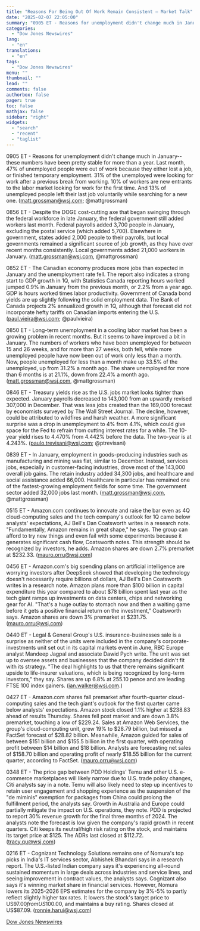 ```yaml
---
title: "Reasons For Being Out Of Work Remain Consistent — Market Talk"
date: "2025-02-07 22:05:00"
summary: "0905 ET - Reasons for unemployment didn't change much in January--these numbers have been pretty stable for more than a year. Last month, 47% of unemployed people were out of work because they either lost a job, or finished temporary employment. 31% of the unemployed were looking for work after..."
categories:
  - "Dow Jones Newswires"
lang:
  - "en"
translations:
  - "en"
tags:
  - "Dow Jones Newswires"
menu: ""
thumbnail: ""
lead: ""
comments: false
authorbox: false
pager: true
toc: false
mathjax: false
sidebar: "right"
widgets:
  - "search"
  - "recent"
  - "taglist"
---
```


0905 ET - Reasons for unemployment didn't change much in January--these numbers have been pretty stable for more than a year. Last month, 47% of unemployed people were out of work because they either lost a job, or finished temporary employment. 31% of the unemployed were looking for work after a previous break from working. 10% of workers are new entrants to the labor market looking for work for the first time. And 13% of unemployed people left their last job voluntarily while searching for a new one. (matt.grossman@wsj.com; @mattgrossman)

0856 ET - Despite the DOGE cost-cutting axe that began swinging through the federal workforce in late January, the federal government still added workers last month. Federal payrolls added 3,700 people in January, excluding the postal service (which added 5,700). Elsewhere in government, states added 2,000 people to their payrolls, but local governments remained a significant source of job growth, as they have over recent months consistently. Local governments added 21,000 workers in January. (matt.grossman@wsj.com, @mattgrossman)

0852 ET - The Canadian economy produces more jobs than expected in January and the unemployment rate fell. The report also indicates a strong start to GDP growth in 1Q, with Statistics Canada reporting hours worked jumped 0.9% in January from the previous month, or 2.2% from a year ago. GDP is hours worked times labor productivity. Government of Canada bond yields are up slightly following the solid employment data. The Bank of Canada projects 2% annualized growth in 1Q, although that forecast did not incorporate hefty tariffs on Canadian imports entering the U.S. (paul.vieira@wsj.com; @paulvieira)

0850 ET - Long-term unemployment in a cooling labor market has been a growing problem in recent months. But it seems to have improved a bit in January. The numbers of workers who have been unemployed for between 15 and 26 weeks, and for more than 27 weeks, both fell, while more unemployed people have now been out of work only less than a month. Now, people unemployed for less than a month make up 33.5% of the unemployed, up from 31.2% a month ago. The share unemployed for more than 6 months is at 21.1%, down from 22.4% a month ago. (matt.grossman@wsj.com, @mattgrossman)

0846 ET - Treasury yields rise as the U.S. jobs market looks tighter than expected. January payrolls decreased to 143,000 from an upwardly revised 307,000 in December. That was less jobs created than the 169,000 forecast by economists surveyed by The Wall Street Journal. The decline, however, could be attributed to wildfires and harsh weather. A more significant surprise was a drop in unemployment to 4% from 4.1%, which could give space for the Fed to refrain from cutting interest rates for a while. The 10-year yield rises to 4.470% from 4.442% before the data. The two-year is at 4.243%. (paulo.trevisani@wsj.com; @ptrevisani)

0839 ET - In January, employment in goods-producing industries such as manufacturing and mining was flat, similar to December. Instead, services jobs, especially in customer-facing industries, drove most of the 143,000 overall job gains. The retain industry added 34,300 jobs, and healthcare and social assistance added 66,000. Healthcare in particular has remained one of the fastest-growing employment fields for some time. The government sector added 32,000 jobs last month. (matt.grossman@wsj.com, @mattgrossman)

0515 ET - Amazon.com continues to innovate and raise the bar even as 4Q cloud-computing sales and the tech company's outlook for 1Q came below analysts' expectations, AJ Bell's Dan Coatsworth writes in a research note. "Fundamentally, Amazon remains in great shape," he says. The group can afford to try new things and even fail with some experiments because it generates significant cash flow, Coatsworth notes. This strength should be recognized by investors, he adds. Amazon shares are down 2.7% premarket at $232.33. (mauro.orru@wsj.com)

0456 ET - Amazon.com's big spending plans on artificial intelligence are worrying investors after DeepSeek showed that developing the technology doesn't necessarily require billions of dollars, AJ Bell's Dan Coatsworth writes in a research note. Amazon plans more than $100 billion in capital expenditure this year compared to about $78 billion spent last year as the tech giant ramps up investments on data centers, chips and networking gear for AI. "That's a huge outlay to stomach now and then a waiting game before it gets a positive financial return on the investment," Coatsworth says. Amazon shares are down 3% premarket at $231.75. (mauro.orru@wsj.com)

0440 ET - Legal & General Group's U.S. insurance-businesses sale is a surprise as neither of the units were included in the company's corporate-investments unit set out in its capital markets event in June, RBC Europe analyst Mandeep Jagpal and associate Dawid Pych write. The unit was set up to oversee assets and businesses that the company decided didn't fit with its strategy. "The deal highlights to us that there remains significant upside to life-insurer valuations, which is being recognized by long-term investors," they say. Shares are up 6.8% at 255.10 pence and are leading FTSE 100 index gainers. (ian.walker@wsj.com.)

0427 ET - Amazon.com shares fall premarket after fourth-quarter cloud-computing sales and the tech giant's outlook for the first quarter came below analysts' expectations. Amazon stock closed 1.1% higher at $238.83 ahead of results Thursday. Shares fell post market and are down 3.8% premarket, touching a low of $229.24. Sales at Amazon Web Services, the group's cloud-computing unit, grew 19% to $28.79 billion, but missed a FactSet forecast of $28.82 billion. Meanwhile, Amazon guided for sales of between $151 billion and $155.5 billion in the first quarter, with operating profit between $14 billion and $18 billion. Analysts are forecasting net sales of $158.70 billion and operating profit of nearly $18.55 billion for the current quarter, according to FactSet. (mauro.orru@wsj.com)

0348 ET - The price gap between PDD Holdings' Temu and other U.S. e-commerce marketplaces will likely narrow due to U.S. trade policy changes, Citi analysts say in a note. Temu will also likely need to step up incentives to retain user engagement and shopping experience as the suspension of the "de miminis" exemption for packages from China could prolong the fulfillment period, the analysts say. Growth in Australia and Europe could partially mitigate the impact on U.S. operations, they note. PDD is projected to report 30% revenue growth for the final three months of 2024. The analysts note the forecast is low given the company's rapid growth in recent quarters. Citi keeps its neutral/high risk rating on the stock, and maintains its target price at $125. The ADRs last closed at $112.72. (tracy.qu@wsj.com)

0216 ET - Cognizant Technology Solutions remains one of Nomura's top picks in India's IT services sector, Abhishek Bhandari says in a research report. The U.S.-listed Indian company says it's experiencing all-round sustained momentum in large deals across industries and service lines, and seeing improvement in contract values, the analysts says. Cognizant also says it's winning market share in financial services. However, Nomura lowers its 2025-2026 EPS estimates for the company by 3%-5% to partly reflect slightly higher tax rates. It lowers the stock's target price to US$97.00 from US$100.00, and maintains a buy rating. Shares closed at US$87.09. (ronnie.harui@wsj.com)

[Dow Jones Newswires](https://www.tradingview.com/news/DJN_DN20250207006685:0/)
